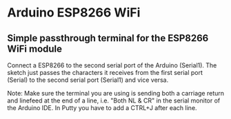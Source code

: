 # Arduino ESP8266 WiFi

## Simple passthrough terminal for the ESP8266 WiFi module

Connect a ESP8266 to the second serial port of the Arduino (Serial1). The sketch just passes the characters it receives from the first serial port (Serial) to the second serial port (Serial1) and vice versa.
 
Note: Make sure the terminal you are using is sending both a carriage return and linefeed at the end of a line, i.e. "Both NL & CR" in the serial monitor of the Arduino IDE. In Putty you have to add a CTRL+J after each line.
